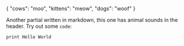 {
  "cows": "moo",
  "kittens": "meow",
  "dogs": "woof"
}

Another partial written in markdown, this one has animal sounds in the header. Try out some `code`:

    print Hello World